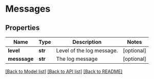 # Messages

## Properties
Name | Type | Description | Notes
------------ | ------------- | ------------- | -------------
**level** | **str** | Level of the log message. | [optional] 
**messsage** | **str** | The log message | [optional] 

[[Back to Model list]](../README.md#documentation-for-models) [[Back to API list]](../README.md#documentation-for-api-endpoints) [[Back to README]](../README.md)



